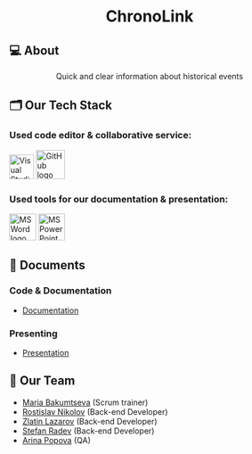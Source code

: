 # <h1 align="center">ChronoLink</h1>

## 💻 About
<p align="center">Quick and clear information about historical events</p>

## 🗂️ Our Tech Stack
### Used code editor & collaborative service:
<p align="left">
    <a href="https://visualstudio.microsoft.com/vs/"><img src="https://upload.wikimedia.org/wikipedia/commons/thumb/5/59/Visual_Studio_Icon_2019.svg/1030px-Visual_Studio_Icon_2019.svg.png" alt="Visual Studio 2022 logo" width=44px /></a>
    <a href="https://github.com/"><img src="https://img.icons8.com/nolan/344/github.png" alt="GitHub logo" width=52px /></a>
</p>

### Used tools for our documentation & presentation:
<p align="left">
    <a href="https://www.microsoft.com/en-ww/microsoft-365/word"><img src="https://img.icons8.com/color/344/ms-word.png" alt="MS Word logo" width=48px /></a>
    <a href="https://www.microsoft.com/en-ww/microsoft-365/powerpoint"><img src="https://img.icons8.com/color/344/ms-powerpoint.png" alt="MS PowerPoint logo" width=48px /></a>
</p>


## 📄 Documents

### Code & Documentation
  - [Documentation]()

### Presenting
  - [Presentation]()


## 👥 Our Team

- <a href = "https://github.com/MSBakumtseva">Maria Bakumtseva</a> (Scrum trainer)
- <a href = "https://github.com/RDNikolov22">Rostislav Nikolov</a> (Back-end Developer)
- <a href = "https://github.com/ZRLazarov22">Zlatin Lazarov</a> (Back-end Developer)
- <a href = "https://github.com/SDRadev22">Stefan Radev</a> (Back-end Developer)
- <a href = "https://github.com/AAPopova22">Arina Popova</a> (QA)


